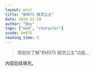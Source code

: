 ```yaml
---
layout: post
title: "BM075 精灵公主"
date: 2024-11-20
author: "Bny"
tags: ["mod", "character"]
scode: bm075
reading_time: 5
---
```


> 帮助你了解“BM075 精灵公主”功能...

内容后续填充。
